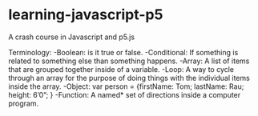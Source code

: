 # learning-javascript-p5
A crash course in Javascript and p5.js

Terminology:
-Boolean: is it true or false. 
-Conditional: If something is related to something else than something happens.
-Array: A list of items that are grouped together inside of a variable. 
-Loop: A way to cycle through an array for the purpose of doing things with the individual items inside the array. 
-Object:  var person = {firstName: Tom;  lastName: Rau; height: 6’0”; }
-Function: A named* set of directions inside a computer program.  
